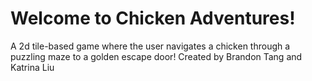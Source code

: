 # Welcome to Chicken Adventures!
A 2d tile-based game where the user navigates a chicken through a puzzling maze to a golden escape door!
Created by Brandon Tang and Katrina Liu
